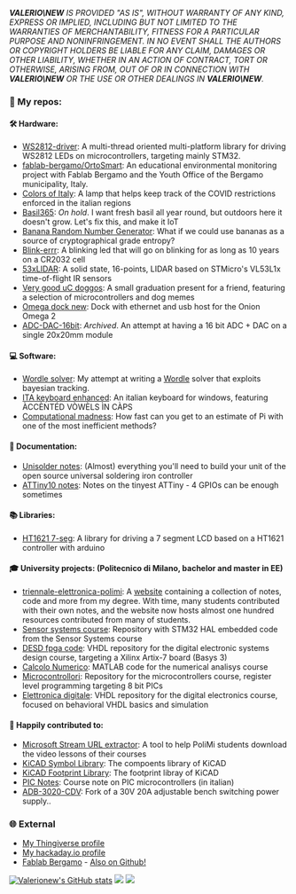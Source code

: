 


***VALERIO\NEW** IS PROVIDED "AS IS", WITHOUT WARRANTY OF ANY KIND, EXPRESS OR IMPLIED, INCLUDING BUT NOT LIMITED TO THE WARRANTIES OF MERCHANTABILITY, FITNESS FOR A PARTICULAR PURPOSE AND NONINFRINGEMENT. IN NO EVENT SHALL THE AUTHORS OR COPYRIGHT HOLDERS BE LIABLE FOR ANY CLAIM, DAMAGES OR OTHER LIABILITY, WHETHER IN AN ACTION OF CONTRACT, TORT OR OTHERWISE, ARISING FROM, OUT OF OR IN CONNECTION WITH **VALERIO\NEW** OR THE USE OR OTHER DEALINGS IN **VALERIO\NEW**.*

### 🚧 My repos:

#### 🛠 Hardware:
- [WS2812-driver](https://github.com/valerionew/WS2812-driver): A multi-thread oriented multi-platform library for driving WS2812 LEDs on microcontrollers, targeting mainly STM32. 
- [fablab-bergamo/OrtoSmart](https://github.com/fablab-bergamo/OrtoSmart): An educational environmental monitoring project with Fablab Bergamo and the Youth Office of the Bergamo municipality, Italy.
- [Colors of Italy](https://github.com/valerionew/colors-of-italy/): A lamp that helps keep track of the COVID restrictions enforced in the italian regions
- [Basil365](https://github.com/valerionew/basil365): *On hold*. I want fresh basil all year round, but outdoors here it doesn't grow. Let's fix this, and make it IoT
- [Banana Random Number Generator](https://github.com/valerionew/Banana-Random-Number-Generator): What if we could use bananas as a source of cryptographical grade entropy?
- [Blink-errr](https://github.com/valerionew/blink-errr): A blinking led that will go on blinking for as long as 10 years on a CR2032 cell
- [53xLIDAR](https://github.com/valerionew/53xLIDAR): A solid state, 16-points, LIDAR based on STMicro's VL53L1x time-of-flight IR sensors
- [Very good uC doggos](https://github.com/valerionew/very-good-uc-doggos): A small graduation present for a friend, featuring a selection of microcontrollers and dog memes
- [Omega dock new](https://github.com/valerionew/omega-dock-new): Dock with ethernet and usb host for the Onion Omega 2
- [ADC-DAC-16bit](https://github.com/valerionew/ADC-DAC-16bit): *Archived*. An attempt at having a 16 bit ADC + DAC on a single 20x20mm module


#### 💻 Software:
- [Wordle solver](https://github.com/valerionew/wordle-solver): My attempt at writing a [Wordle](https://www.nytimes.com/games/wordle/index.html) solver that exploits bayesian tracking.
- [ITA keyboard enhanced](https://github.com/valerionew/ITA-keyboard-enhanced): An italian keyboard for windows, featuring ÀCCÈNTÉD VÒWÈLS ÌN CÀPS
- [Computational madness](https://github.com/valerionew/computational-madness): How fast can you get to an estimate of Pi with one of the most inefficient methods?

#### 📖 Documentation:
- [Unisolder notes](https://github.com/valerionew/unisolder-notes): (Almost) everything you'll need to build your unit of the open source universal soldering iron controller
- [ATTiny10 notes](https://github.com/valerionew/attiny10-notes): Notes on the tinyest ATTiny - 4 GPIOs can be enough sometimes

#### 📚 Libraries:
- [HT1621 7-seg](https://github.com/valerionew/ht1621-7-seg): A library for driving a 7 segment LCD based on a HT1621 controller with arduino

#### 🎓 University projects: (Politecnico di Milano, bachelor and master in EE)
- [triennale-elettronica-polimi](https://github.com/valerionew/triennale-elettronica-polimi): A [website](https://valerionew.github.io/triennale-elettronica-polimi/) containing a collection of notes, code and more from my degree. With time, many students contributed with their own notes, and the website now hosts almost one hundred resources contributed from many of students.
- [Sensor systems course](https://github.com/valerionew/sensor-systems-course): Repository with STM32 HAL embedded code from the Sensor Systems course
- [DESD fpga code](https://github.com/valerionew/desd-labs): VHDL repository for the digital electronic systems design course, targeting a Xilinx Artix-7 board (Basys 3)
- [Calcolo Numerico](https://github.com/valerionew/calcolo_numerico): MATLAB code for the numerical analisys course
- [Microcontrollori](https://github.com/valerionew/microcontrollori-polimi): Repository for the microcontrollers course, register level programming targeting 8 bit PICs 
- [Elettronica digitale](https://github.com/valerionew/elettronica-digitale-notes): VHDL repository for the digital electronics course, focused on behavioral VHDL basics and simulation


#### 🔁 Happily contributed to:
- [Microsoft Stream URL extractor](https://github.com/MicrosoftStreamURLExtractor/MicrosoftStreamURLExtractor.github.io): A tool to help PoliMi students download the video lessons of their courses
- [KiCAD Symbol Library](https://github.com/KiCad/kicad-symbols): The compoents library of KiCAD
- [KiCAD Footprint Library](https://github.com/KiCad/kicad-footprints): The footprint libray of KiCAD
- [PIC Notes](https://github.com/Squareroot7/pic-notes): Course note on PIC microcontrollers (in italian)
- [ADB-3020-CDV](https://github.com/Testato/ADB-3020-CDV): Fork of a 30V 20A adjustable bench switching power supply..

### 🌐 External
- [My Thingiverse profile](https://www.thingiverse.com/valerio_new)
- [My hackaday.io profile](https://hackaday.io/valerionew)
- [Fablab Bergamo](fablabbergamo.it) - [Also on Github!](https://github.com/fablab-bergamo)

[![Valerionew's GitHub stats](https://github-readme-stats.vercel.app/api?username=valerionew&hide_rank=true)](https://github.com/anuraghazra/github-readme-stats)
![](https://hit.yhype.me/github/profile?user_id=17505995)
![](https://komarev.com/ghpvc/?username=valerionew)
